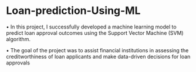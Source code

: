 # Loan-prediction-Using-ML

 • In this project, I successfully developed a machine learning model to predict loan approval outcomes using the Support Vector Machine (SVM) algorithm.


• The goal of the project was to assist financial institutions in assessing the creditworthiness of loan applicants and make data-driven decisions for loan approvals
